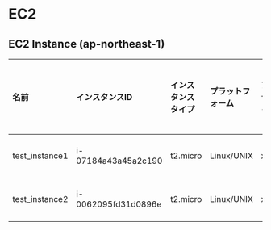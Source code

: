 # EC2
## EC2 Instance (ap-northeast-1)

|名前|インスタンスID|インスタンスタイプ|プラットフォーム|アーキテクチャ|AMI ID|AZ|パブリックIP|プライベートIP|セキュリティグループ|ロール名|
|:--|:--|:--|:--|:--|:--|:--|:--|:--|:--|:--|
|test_instance1|i-07184a43a45a2c190|t2.micro|Linux/UNIX|x86_64|ami-0a21e01face015dd9|ap-northeast-1c|-|10.1.11.203|ksnet-dev-opmng-sg|ksnet-dev-testrole|
|test_instance2|i-0062095fd31d0896e|t2.micro|Linux/UNIX|x86_64|ami-0a21e01face015dd9|ap-northeast-1c|-|10.1.11.145|ksnet-dev-opmng-sg|ksnet-dev-testrole|

